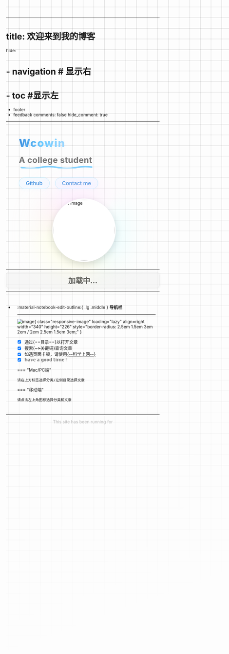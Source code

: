 <!-- ---
title: Home
hide:
  # - navigation # 显示右
  # - toc #显示左
  - footer
  - feedback
comments: false
---
# Home

<center><font color= "#4051b5" size="6" class="ml3">
"此时情绪此时天，无事小神仙"
</font></center>
<!--  “循此苦旅 以达星辰”
<script src="https://cdnjs.cloudflare.com/ajax/libs/animejs/2.0.2/anime.min.js"></script>
 -->

<!-- <div class="red-box">
  <img src="https://s2.loli.net/2024/04/22/EU9eGydnI4HWzO2.jpg" class="flying-image" alt="Flying image">
</div> -->
<!-- 
<div id="rcorners2" >
  <div id="rcorners1">
    <body>
      <font color="#4351AF">
        <p class="p1"></p>
<script defer>
    function format(newDate) {
        var day = newDate.getDay();
        var y = newDate.getFullYear();
        var m =
            newDate.getMonth() + 1 < 10
                ? "0" + (newDate.getMonth() + 1)
                : newDate.getMonth() + 1;
        var d =
            newDate.getDate() < 10 ? "0" + newDate.getDate() : newDate.getDate();
        var h =
            newDate.getHours() < 10 ? "0" + newDate.getHours() : newDate.getHours();
        var min =
            newDate.getMinutes() < 10
                ? "0" + newDate.getMinutes()
                : newDate.getMinutes();
        var s =
            newDate.getSeconds() < 10
                ? "0" + newDate.getSeconds()
                : newDate.getSeconds();
        var dict = {
            1: "Monday",
            2: "Tuesday",
            3: "Wednesday",
            4: "Thursday",
            5: "Friday",
            6: "Saturday",
            0: "Sunday",
        };
        return (
            y +
            "/" +
            m +
            "/" +
            d +
            "  " +
            dict[day]
            +
            "   "
            +
            h +
            ":" +
            min +
            ":" +
            s
        );
    }
    var timerId = setInterval(function () {
        var newDate = new Date();
        var p1 = document.querySelector(".p1");
        if (p1) {
            p1.textContent = format(newDate);
        }
    }, 1000);
</script>
      </font>
    </body>
  </div>
  <ul>
    <li>Open articles by topic and table of contents</li>
    <ul>
      <li>For Mac/PC, please select the topic in the tab bar above and select the article in the catalog on the left.</li>
      <li>For PE, Please click the icon in the upper left corner to select topics and articles</li>
    </ul>
    <li>Search keywords to open articles</li>
    <li>
      If you encounter web page lags/images that cannot be displayed after opening an article, please use <strong> VPN </strong> to break information barriers.
    </li>
  </ul>
</div>

<body>
    <font color="#B9B9B9">
    <p style="text-align: center; ">
        <span>This site has been running for</span>
        <span id='box1'></span>
    </p>
    <div id="box1"></div>
    <script>
    function timingTime(){
      let start = '2024-04-20 00:00:00'
      let startTime = new Date(start).getTime()
      let currentTime = new Date().getTime()
      let difference = currentTime - startTime
      let m =  Math.floor(difference / (1000))
      let mm = m % 60  // 秒
      let f = Math.floor(m / 60)
      let ff = f % 60 // 分钟
      let s = Math.floor(f/ 60) // 小时
      let ss = s % 24
      let day = Math.floor(s  / 24 ) // 天数
      return day + "days " + ss + "h " + ff + "min " + mm +'s'
    }
    setInterval(()=>{
      document.getElementById('box1').innerHTML = timingTime()
    },1000)
    </script>
  </font>
</body> -->


<!-- /***
 *      ┌─┐       ┌─┐
 *   ┌──┘ ┴───────┘ ┴──┐
 *   │                 │
 *   │       ───       │
 *   │   >        <    │
 *   │                 │
 *   │   ...  ⌒  ...   │
 *   │                 │
 *   └───┐         ┌───┘
 *       │         │
 *       │         │
 *       │         │
 *       │         └──────────────┐
 *       │                        │
 *       │                        ├─┐
 *       │                        ┌─┘
 *       │                        │
 *       └─┐  ┐  ┌───────┬──┐  ┌──┘
 *         │ ─┤ ─┤       │ ─┤ ─┤
 *         └──┴──┘       └──┴──┘
 *                神兽保佑
 *               代码无BUG!
 */ -->


---
# title: 欢迎来到我的博客
hide:
#   - navigation # 显示右
#   - toc #显示左
  - footer
  - feedback
comments: false
hide_comment: true
---
<!-- 在头部添加预加载关键资源 -->
<link rel="preload" href="https://pic4.zhimg.com/v2-a0456a5f527c1923f096759f2926012f_1440w.jpg" as="image" fetchpriority="high">
<link rel="preload" href="https://s1.imagehub.cc/images/2025/07/25/27c0e105ea7efbed5d046d3a8c303e9d.jpeg" as="image">
<!-- https://picx.zhimg.com/v2-fb22186d2490043435a72876950492f5_1440w.jpg -->
<!-- wcowin-header.html -->
<div class="wcowin-header-row">
  <!-- 左侧：文字内容 -->
  <div class="wcowin-header-text">
    <div class="wcowin-header-title">Wcowin</div>
    <div class="wcowin-header-subtitle">
      <span class="wcowin-header-subtitle-inner">
        A college student
        <svg width="280" height="18" class="wcowin-header-underline" xmlns="http://www.w3.org/2000/svg">
          <path d="M8,12 Q38,18 68,12 Q98,6 128,12 Q158,18 188,12 Q218,6 248,12 Q278,18 308,12"
            stroke="#6ecbff" stroke-width="5" fill="none"
            stroke-linecap="round" stroke-linejoin="round"
            style="filter: blur(0.2px); opacity: 0.85;" />
        </svg>
      </span>
    </div>
    <!-- <div class="wcowin-header-motto">Free and diffuse</div> -->
    <div class="wcowin-header-btns">
      <a href="https://github.com/Wcowin" target="_blank" class="wcowin-header-btn">Github</a>
      <a href="mailto:wcowin@qq.com" class="wcowin-header-btn">Contact me</a>
    </div>
  </div>
  <!-- 右侧：头像及光辉 -->
  <div class="wcowin-header-avatar">
    <div class="flip-glow-ultimate">
      <div class="flip-glow-ultimate-glow"></div>
      <div class="flip-glow-ultimate-imgs">
        <img src="https://pic4.zhimg.com/v2-a0456a5f527c1923f096759f2926012f_1440w.jpg" alt="Back Image" class="flip-glow-ultimate-back" loading="eager" fetchpriority="high" width="280" height="280">
        <img src="https://s1.imagehub.cc/images/2025/07/25/27c0e105ea7efbed5d046d3a8c303e9d.jpeg" alt="Front Image" class="flip-glow-ultimate-front" loading="lazy" width="280" height="280">
      </div>
    </div>
  </div>
</div>

<!-- 移动端显示的标语 -->
<div class="mobile-motto">
  <h1>循此苦旅 以达星辰</h1>
</div>

<style>
/* ====== 布局主容器 ====== */
.wcowin-header-row {
  display: flex;
  align-items: center;
  justify-content: center;
  gap: 64px;
  margin: 48px 0 32px 0;
  flex-wrap: wrap;
  min-height: 320px;
}

/* ====== 左侧文字区 ====== */
.wcowin-header-text {
  display: flex;
  flex-direction: column;
  align-items: flex-start;
  min-width: 260px;
  max-width: 420px;
  flex: 1 1 320px;
  padding: 0 8px;
}

.wcowin-header-title {
  font-size: 3.2rem;
  /* font-family: 'LXGW WenKai', 'Segoe UI', 'PingFang SC', 'Hiragino Sans', Arial, sans-serif; */
  font-weight: 800;
  letter-spacing: 2px;
  margin-bottom: 18px;
  background: linear-gradient(to right, #3a8dde, #6ecbff, #a2d8ff);
  -webkit-background-clip: text;
  -webkit-text-fill-color: transparent;
  background-clip: text;
  text-fill-color: transparent;
  display: flex;
  align-items: center;
  text-shadow: 0 2px 10px rgba(106, 203, 255, 0.13);
}

.wcowin-header-subtitle {
  font-size: 1.7rem;
  font-weight: bold;
  color: #222;
  position: relative;
  margin-bottom: 22px;
  /* font-family: 'LXGW WenKai', 'Segoe UI', 'PingFang SC', Arial, sans-serif; */
  line-height: 1.3;
  display: flex;
  flex-direction: column;
  align-items: flex-start;
  white-space: nowrap; /* 防止文本换行 */
}

.wcowin-header-subtitle-inner {
  color: #757575;
  position: relative;
  display: inline-block;
  padding-bottom: 10px;
  letter-spacing: 0.5px;
  white-space: nowrap; /* 确保文本不会换行 */
  width: auto; /* 确保宽度自适应内容 */
}

/* Safari特定修复 */
@media not all and (min-resolution:.001dpcm) { 
  @supports (-webkit-appearance:none) {
    .wcowin-header-subtitle-inner {
      display: inline-block;
      width: auto !important;
      min-width: 280px; /* 确保足够宽度容纳文本 */
    }
  }
}

/* 添加深色模式的文字颜色适配 - 更强烈的对比度 */
@media (prefers-color-scheme: dark) {
  .wcowin-header-subtitle {
    color: #757575;
  }
  
  .wcowin-header-subtitle-inner {
    color: #757575;
    text-shadow: 0 2px 4px rgba(0, 0, 0, 0.5) !important; /* 增强阴影 */
  }
  
  .wcowin-header-motto {
    color: #d0d0d0 !important; /* 更亮的灰色 */
  }
  
  /* 确保SVG波浪线在深色模式下可见 */
  .wcowin-header-underline path {
    stroke: #6ecbff !important; /* 确保波浪线颜色鲜明 */
    opacity: 1 !important;
  }
}

.wcowin-header-underline {
  position: absolute;
  left: 0;
  bottom: 0;
  pointer-events: none;
}

.wcowin-header-motto {
  /* font-family: 'LXGW WenKai', sans-serif; */
  font-size: 1.2rem;
  color: #757575;
  letter-spacing: 1px;
  font-weight: 500;
  margin-bottom: 22px;
  opacity: 0.92;
}

.wcowin-header-btns {
  display: flex;
  gap: 18px;
  margin-top: 8px;
}

.wcowin-header-btn {
  display: inline-block;
  padding: 7px 22px;
  font-size: 1.08rem;
  font-weight: 500;
  color: #3a8dde;
  background: #f5faff;
  border: 1.5px solid #b6eaff;
  border-radius: 24px;
  text-decoration: none;
  transition: background 0.2s, color 0.2s, border 0.2s;
  box-shadow: 0 2px 8px rgba(106, 203, 255, 0.07);
}
.wcowin-header-btn:hover {
  background: #e6f4ff;
  color: #222;
  border-color: #3a8dde;
}

/* 夜间模式按钮样式 */
@media (prefers-color-scheme: dark) {
  .wcowin-header-btn {
    color: #6ecbff;
    background: rgba(30, 41, 59, 0.8);
    border-color: rgba(110, 203, 255, 0.4);
    box-shadow: 0 2px 8px rgba(106, 203, 255, 0.1);
  }
  
  .wcowin-header-btn:hover {
    background: rgba(110, 203, 255, 0.15);
    color: #ffffff;
    border-color: #6ecbff;
  }
}

/* 为使用 data-md-color-scheme 的主题添加支持 */
[data-md-color-scheme="slate"] .wcowin-header-btn {
  color: #6ecbff;
  background: rgba(30, 41, 59, 0.8);
  border-color: rgba(110, 203, 255, 0.4);
  box-shadow: 0 2px 8px rgba(106, 203, 255, 0.1);
}

[data-md-color-scheme="slate"] .wcowin-header-btn:hover {
  background: rgba(110, 203, 255, 0.15);
  color: #ffffff;
  border-color: #6ecbff;
}

/* ====== 右侧头像区 ====== */
.wcowin-header-avatar {
  display: flex;
  align-items: center;
  justify-content: center;
  min-width: 240px;
  flex: 0 0 280px;
}

.flip-glow-ultimate {
  position: relative;
  width: 280px;
  height: 280px;
  margin: 0 auto;
  display: flex;
  align-items: center;
  justify-content: center;
}

.flip-glow-ultimate-glow {
  position: absolute;
  top: 50%; left: 50%;
  transform: translate(-50%, -50%);
  width: 320px; height: 320px; /* 从360px减小到320px */
  border-radius: 50%;
  pointer-events: none;
  z-index: 0;
  background:
    radial-gradient(circle at 60% 40%, rgba(255,255,255,0.25) 0%, rgba(255,255,255,0.08) 60%, transparent 100%),
    conic-gradient(from 0deg,
      #ff9edb 0%, #a2d8ff 20%, #a8ffb0 40%, #fff5a8 60%, #ffb0b0 80%, #ff9edb 100%
    );
  filter: blur(50px) brightness(1.1) saturate(1.2); /* 减小模糊半径和亮度 */
  opacity: 0.85; /* 降低不透明度 */
  animation: 
    glow-ultimate-rotate 15s linear infinite, 
    glow-ultimate-breath 5s ease-in-out infinite alternate,
    glow-ultimate-hue 25s linear infinite;
}

@keyframes glow-ultimate-rotate {
  0% { background-position: 0% 50%; }
  100% { background-position: 100% 50%; }
}
@keyframes glow-ultimate-breath {
  0% { opacity: 0.7; filter: blur(50px) brightness(1.05) saturate(1.1); transform: translate(-50%, -50%) scale(0.92);}
  50% { opacity: 0.85; filter: blur(55px) brightness(1.15) saturate(1.25); transform: translate(-50%, -50%) scale(1.0);}
  100% { opacity: 0.7; filter: blur(50px) brightness(1.05) saturate(1.1); transform: translate(-50%, -50%) scale(0.92);}
}

/* 为深色模式添加特定的光辉调整 */
@media (prefers-color-scheme: dark) {
  .flip-glow-ultimate-glow {
    width: 300px; height: 300px; /* 在深色模式下进一步减小 */
    filter: blur(45px) brightness(0.95) saturate(1.1); /* 降低亮度 */
    opacity: 0.75; /* 降低不透明度 */
  }
  
  @keyframes glow-ultimate-breath {
    0% { opacity: 0.65; filter: blur(45px) brightness(0.9) saturate(1.0); transform: translate(-50%, -50%) scale(0.9);}
    50% { opacity: 0.75; filter: blur(50px) brightness(1.0) saturate(1.15); transform: translate(-50%, -50%) scale(0.98);}
    100% { opacity: 0.65; filter: blur(45px) brightness(0.9) saturate(1.0); transform: translate(-50%, -50%) scale(0.9);}
  }
}

@keyframes glow-ultimate-hue {
  0% { filter: blur(60px) brightness(1.2) saturate(1.3) hue-rotate(0deg); }
  50% { filter: blur(60px) brightness(1.2) saturate(1.3) hue-rotate(20deg); }
  100% { filter: blur(60px) brightness(1.2) saturate(1.3) hue-rotate(0deg); }
}

.flip-glow-ultimate-imgs {
  position: relative;
  width: 280px;
  height: 280px;
  perspective: 1200px;
  z-index: 2;
}
.flip-glow-ultimate-imgs img {
  position: absolute;
  top: 0; left: 0;
  width: 100%; height: 100%;
  object-fit: cover;
  border-radius: 50%;
  border: 4px solid #fff;
  box-shadow: 0 8px 24px rgba(14, 30, 37, 0.15), 0 0 0 1px rgba(255, 255, 255, 0.2);
  backface-visibility: hidden;
  transition: transform 1.2s cubic-bezier(.4,2,.6,1), box-shadow 0.3s ease;
  background: #fff;
}
.flip-glow-ultimate-imgs img.flip-glow-ultimate-back {
  z-index: 1;
  transform: rotateY(0deg);
}
.flip-glow-ultimate-imgs img.flip-glow-ultimate-front {
  z-index: 0;
  transform: rotateY(180deg);
}
.flip-glow-ultimate-imgs:hover img.flip-glow-ultimate-back {
  transform: rotateY(180deg);
  z-index: 2;
  box-shadow: 0 12px 32px rgba(14, 30, 37, 0.25);
}
.flip-glow-ultimate-imgs:hover img.flip-glow-ultimate-front {
  transform: rotateY(0deg);
  z-index: 3;
  box-shadow: 0 12px 32px rgba(14, 30, 37, 0.25);
}

/* ====== 响应式布局 ====== */
@media (max-width: 1100px) {
  .wcowin-header-row {
    gap: 32px;
  }
  .wcowin-header-title {
    font-size: 2.2rem;
  }
  .flip-glow-ultimate,
  .flip-glow-ultimate-imgs {
    width: 200px;
    height: 200px;
  }
  .flip-glow-ultimate-glow {
    width: 260px;
    height: 260px;
  }
}
@media (max-width: 700px) {
  .wcowin-header-row {
    flex-direction: column-reverse;
    gap: 0px; /* 减少到最小间距 */
    min-height: unset;
    margin: 12px 0 12px 0; /* 减小上下边距 */
  }
  .wcowin-header-text {
    align-items: center;
    text-align: center;
    max-width: 98vw;
    margin-top: -10px; /* 添加负边距拉近与头像的距离 */
  }
  .wcowin-header-avatar {
    margin-bottom: 0px; /* 移除底部间距 */
  }
  .wcowin-header-title {
    margin-bottom: 12px; /* 减小标题下方间距 */
  }
  .wcowin-header-subtitle {
    margin-bottom: 16px; /* 减小副标题下方间距 */
  }
  .wcowin-header-motto {
    margin-bottom: 16px; /* 减小座右铭下方间距 */
  }
  
  /* 调整头像大小，使其在移动端更小 */
  .flip-glow-ultimate,
  .flip-glow-ultimate-imgs {
    width: 220px;
    height: 220px;
  }
  .flip-glow-ultimate-glow {
    width: 220px;
    height: 220px;
  }
}
/* 添加一个额外的样式类，可以直接应用到元素上 */
.dark-visible-text {
  color: #ffffff !important;
  text-shadow: 0 2px 4px rgba(0, 0, 0, 0.5) !important;
}

/* 移动端样式 */
.mobile-motto {
  display: none;
  text-align: center;
  padding: 15px 0;
  margin: 10px 0;
}

.mobile-motto h1 {
  font-size: 1.8rem;
  color: #757575;
  /* font-family: 'LXGW WenKai', 'Segoe UI', 'PingFang SC', Arial, sans-serif; */
  font-weight: 500;
  margin: 0;
}

@media (max-width: 700px) {
  /* 隐藏原有头部 */
  .wcowin-header-row {
    display: none !important;
  }
  
  /* 显示移动端标语 */
  .mobile-motto {
    display: block;
  }
}
</style>


<!-- 移除这个换行符，它会产生额外的空间 -->
<!-- <br class="desktop-only"/> -->

<!-- 修改分隔线上下的间距 -->
<style>
/* 默认显示换行 */
/* .desktop-only {
  display: none; 
} */

/* 减少分隔线的边距 */
hr {
  margin: 0.5rem 0 !important;
}

/* 减少卡片网格的间距 */
.grid.cards {
  margin-top: 0 !important;
  margin-bottom: 0 !important;
}

/* 减少卡片内部的间距 */
.grid.cards > ul > li {
  padding: 0.8rem !important;
}

/* 减少卡片之间的间距 */
.grid.cards > ul {
  gap: 0.5rem !important;
}

/* 减少问候框的边距 */
#greeting {
  margin-bottom: 10px !important;
  padding: 8px !important;
}
</style>

---

<div id="greeting" class="greeting-container">
  <span id="greeting-text" class="greeting-text">加载中...</span>
</div>

<style>
  .greeting-container {
    text-align: center;
    margin-bottom: 20px;
    padding: 15px;
    border-radius: 10px;
    background-color: rgba(240, 240, 240, 0.5);
    border: 1px solid rgba(200, 200, 200, 0.3);
    box-shadow: 0 2px 10px rgba(0, 0, 0, 0.05);
    transition: all 0.3s ease;
  }
  
  .greeting-text {
    font-size: 1.5rem;
    font-weight: bold;
    color: #555;
    /* font-family: 'LXGW WenKai', sans-serif; */
    /* 添加最小高度避免布局抖动 */
    min-height: 1.5rem;
  }
  
  /* 夜间模式适配 */
  [data-md-color-scheme="slate"] .greeting-container {
    background-color: rgba(30, 41, 59, 0.6);
    border-color: rgba(80, 100, 140, 0.2);
    box-shadow: 0 2px 10px rgba(0, 0, 0, 0.15);
  }
  
  [data-md-color-scheme="slate"] .greeting-text {
    color: #e0e0e0;
  }
  
  /* 响应式调整 */
  @media (max-width: 768px) {
    .greeting-container {
      padding: 10px;
      margin-bottom: 15px;
    }
    
    .greeting-text {
      font-size: 1.3rem;
    }
  }
</style>

<script>
  // 优化的问候函数
  function updateGreeting() {
    const greetingElement = document.getElementById('greeting-text');
    if (!greetingElement) {
      // 如果元素不存在，延迟重试
      setTimeout(updateGreeting, 100);
      return;
    }

    const hour = new Date().getHours();
    let greeting;
    
    if (hour >= 0 && hour < 5) {
      greeting = "夜深了，注意休息 🌙";
    } else if (hour >= 5 && hour < 7) {
      greeting = "早安，新的一天开始啦 🌅";
    } else if (hour >= 7 && hour < 9) {
      greeting = "早上好，开始美好的一天 ☀️";
    } else if (hour >= 9 && hour < 11) {
      greeting = "上午好，保持专注 ✨";
    } else if (hour >= 11 && hour < 13) {
      greeting = "中午好，该休息一下了 🍲";
    } else if (hour >= 13 && hour < 15) {
      greeting = "午后时光，继续加油 ☕";
    } else if (hour >= 15 && hour < 18) {
      greeting = "下午好，别忘了喝水 🌤️";
    } else if (hour >= 18 && hour < 20) {
      greeting = "傍晚好，放松一下吧 🌆";
    } else if (hour >= 20 && hour < 22) {
      greeting = "晚上好，享受宁静时光 🌃";
    } else {
      greeting = "夜深了，早点休息哦 🌠";
    }
    
    greetingElement.textContent = greeting;
  }

  // 多重保险的初始化
  if (document.readyState === 'loading') {
    document.addEventListener('DOMContentLoaded', updateGreeting);
  } else {
    // DOM 已经加载完成
    updateGreeting();
  }

  // 额外的后备方案
  if (document.getElementById('greeting-text')) {
    updateGreeting();
  } else {
    // 如果元素还没有加载，等待一下
    setTimeout(updateGreeting, 200);
  }
</script>

---

<div class="grid cards" markdown>

-   :material-notebook-edit-outline:{ .lg .middle } __导航栏__

    ---
    ![image](https://pic1.zhimg.com/80/v2-b9ae6898d33359da6be815bf60626af2_1440w.webp?source=2c26e567){ class="responsive-image" loading="lazy" align=right width="340" height="226" style="border-radius: 2.5em 1.5em 3em 2em / 2em 2.5em 1.5em 3em;" }

    - [x] 通过{==目录==}以打开文章
    - [x] 搜索{~~~>关键词~~}查询文章
    - [x] 如遇页面卡顿，请使用[{--科学上网--}](blog/technique%20sharing/kexue.md)
    - [x] 𝕙𝕒𝕧𝕖 𝕒 𝕘𝕠𝕠𝕕 𝕥𝕚𝕞𝕖 !  

    === "Mac/PC端"

        请在上方标签选择分类/左侧目录选择文章

    === "移动端"

        请点击左上角图标选择分类和文章
    
</div>
<style>
    @media only screen and (max-width: 768px) {
        .responsive-image {
            display: none;
        }
    }
</style>


*** 


[^Knowing-that-loving-you-has-no-ending]:太阳总是能温暖向日葵  
[^see-how-much-I-love-you]:All-problems-in-computer-science-can-be-solved-by-another-level-of-indirection

<style>
.md-grid {
  max-width: 1220px;
}
</style>


<style>
body {
  position: relative; /* 确保 body 元素的 position 属性为非静态值 */
}

body::before {
  --size: 35px; /* 调整网格单元大小 */
  --line: color-mix(in hsl, canvasText, transparent 80%); /* 调整线条透明度 */
  content: '';
  height: 100vh;
  /* width: 100%; */
  width: 100vw;
  position: absolute; /* 修改为 absolute 以使其随页面滚动 */
  background: linear-gradient(
        90deg,
        var(--line) 1px,
        transparent 1px var(--size)
      )
      50% 50% / var(--size) var(--size),
    linear-gradient(var(--line) 1px, transparent 1px var(--size)) 50% 50% /
      var(--size) var(--size);
  -webkit-mask: linear-gradient(-20deg, transparent 50%, white);
          mask: linear-gradient(-20deg, transparent 50%, white);
  top: 0;
  transform-style: flat;
  pointer-events: none;
  z-index: -1;
}

@media (max-width: 768px) {
  body::before {
    display: none; /* 在手机端隐藏网格效果 */
  }
}
</style>

<!-- 
  将所有页面级脚本和元数据统一放置在这里 
-->
<head> 
  <!-- Umami Analytics -->
  <script defer src="https://cloud.umami.is/script.js" data-website-id="061b4dea-9b7b-4ffa-9071-74cde70f3dfb"></script>
</head>
  <!-- Google Adsense -->
  <!-- <script async src="https://pagead2.googlesyndication.com/pagead/js/adsbygoogle.js?client=ca-pub-2327435979273742"
     crossorigin="anonymous"></script>
</head> -->

<!-- 
  Google Adsense 广告单元
  (如果需要，可以取消注释)
-->
<!-- 
<ins class="adsbygoogle"
    style="display:block"
    data-ad-client="ca-pub-2327435979273742"
    data-ad-slot="3702206121"
    data-ad-format="auto"
    data-full-width-responsive="true"></ins>
<script>
    (adsbygoogle = window.adsbygoogle || []).push({});
</script>
-->

<!-- [timeline(./docs/timeline/timeindex.json)] -->

<!-- <script type="text/javascript">
    (function(c,l,a,r,i,t,y){
        c[a]=c[a]||function(){(c[a].q=c[a].q||[]).push(arguments)};
        t=l.createElement(r);t.async=1;t.src="https://www.clarity.ms/tag/"+i;
        y=l.getElementsByTagName(r)[0];y.parentNode.insertBefore(t,y);
    })(window, document, "clarity", "script", "sks5yth4qj");
</script> -->


<meta name="algolia-site-verification"  content="3CAAB2C27102AD08" />

<body>
    <font color="#B9B9B9">
    <p style="text-align: center; ">
        <span>This site has been running for</span>
        <span id='box1'></span>
    </p>
    <div id="box1"></div>
    <script>
    function timingTime(){
      let start = '2024-04-20 00:00:00'
      let startTime = new Date(start).getTime()
      let currentTime = new Date().getTime()
      let difference = currentTime - startTime
      let m =  Math.floor(difference / (1000))
      let mm = m % 60  // 秒
      let f = Math.floor(m / 60)
      let ff = f % 60 // 分钟
      let s = Math.floor(f/ 60) // 小时
      let ss = s % 24
      let day = Math.floor(s  / 24 ) // 天数
      return day + "days " + ss + "h " + ff + "min " + mm +'s'
    }
    setInterval(()=>{
      document.getElementById('box1').innerHTML = timingTime()
    },1000)
    </script>
  </font>
</body>
